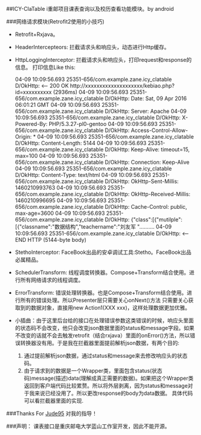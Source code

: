 ##ICY-ClaTable
i重邮项目课表查询以及校历查看功能模块。by android

###网络请求模块(Retrofit2使用的小技巧)

+ Retrofit+Rxjava。

+ HeaderIntercepteors: 拦截请求头和响应头，动态进行Http缓存。

+ HttpLoggingInterceptor: 拦截请求头和响应头，打印request和response的信息。
  打印信息Like this:

  04-09 10:09:56.693 25351-656/com.example.zane.icy_clatable D/OkHttp: <-- 200 OK       http://xxxxxxxxxxxxxxxxxxxx/kebiao.php?id=xxxxxxxxxx (2936ms)
  04-09 10:09:56.693 25351-656/com.example.zane.icy_clatable D/OkHttp: Date: Sat, 09 Apr 2016 06:01:21 GMT
  04-09 10:09:56.693 25351-656/com.example.zane.icy_clatable D/OkHttp: Server: Apache
  04-09 10:09:56.693 25351-656/com.example.zane.icy_clatable D/OkHttp: X-Powered-By: PHP/5.3.27-pl0-gentoo
  04-09 10:09:56.693 25351-656/com.example.zane.icy_clatable D/OkHttp: Access-Control-Allow-Origin: *
  04-09 10:09:56.693 25351-656/com.example.zane.icy_clatable D/OkHttp: Content-Length: 5144
  04-09 10:09:56.693 25351-656/com.example.zane.icy_clatable D/OkHttp: Keep-Alive: timeout=15, max=100
  04-09 10:09:56.693 25351-656/com.example.zane.icy_clatable D/OkHttp: Connection: Keep-Alive
  04-09 10:09:56.693 25351-656/com.example.zane.icy_clatable D/OkHttp: Content-Type: text/html
  04-09 10:09:56.693 25351-656/com.example.zane.icy_clatable D/OkHttp: OkHttp-Sent-Millis: 1460210993763
  04-09 10:09:56.693 25351-656/com.example.zane.icy_clatable D/OkHttp: OkHttp-Received-Millis: 1460210996695
  04-09 10:09:56.693 25351-656/com.example.zane.icy_clatable D/OkHttp: Cache-Control: public, max-age=3600
  04-09 10:09:56.693 25351-656/com.example.zane.icy_clatable D/OkHttp: {"class":[{"mutilple":[{"classname":"数据结构","teachername":"刘友军  "..........
  04-09 10:09:56.693 25351-656/com.example.zane.icy_clatable D/OkHttp: <-- END HTTP (5144-byte body)
  
+ StethoInterceptor: FaceBook出品的安卓调试工具:Stetho。FaceBook出品必属精品。

+ SchedulerTransform: 线程调度转换器。Compose+Transform结合使用。进行所有网络请求的线程调度。

+ ErrorTransform: 错误处理转换器。也是Compose+Transform结合使用。进行所有的错误处理。所以Presenter层只需要关心onNext()方法
  只需要关心获取到的数据对象，直接用new Action1(XXX xxx)，这样处理数据更加优雅。
  
+ 小插曲：由于这里后台给的接口在处理错误参数这类错误的时候，响应头里面的状态码不会改变，他只会改变json数据里面的status和message字段。如果不改变的话就不会去触发retrofit（结合rxjava）里面的onError()方法，所以错误转换器没有用。于是我在拦截器里面提前解析json数据，有两个目的:
  1. 通过提前解析json数据，通过status和message来去修改响应头的状态码。
  2. 由于请求到的数据是一个Wrapper类，里面包含status(状态码)message(描述)data(理解成真正需要的数据)。如果把这个Wrapper类返回到客户端代码比较累赘。所以将外层剥离，因为status和message对于我来说已经没用了。所以更改response的body为data数据。
  具体代码可以看拦截器里面的实现.

###Thanks For [Jude95](https://github.com/Jude95) 对我的指导！

###声明：
  课表接口是重庆邮电大学蓝山工作室开发，因此不能开源。


